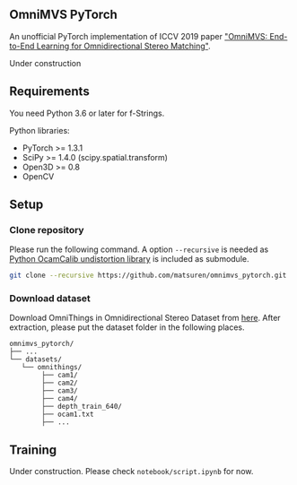 ## OmniMVS PyTorch
An unofficial PyTorch implementation of ICCV 2019 paper 
["OmniMVS: End-to-End Learning for Omnidirectional Stereo Matching"](http://openaccess.thecvf.com/content_ICCV_2019/papers/Won_OmniMVS_End-to-End_Learning_for_Omnidirectional_Stereo_Matching_ICCV_2019_paper.pdf).

Under construction

## Requirements
You need Python 3.6 or later for f-Strings.

Python libraries:
- PyTorch >= 1.3.1
- SciPy >= 1.4.0 (scipy.spatial.transform)
- Open3D >= 0.8
- OpenCV

## Setup
### Clone repository
Please run the following command. A option `--recursive` is needed as [Python OcamCalib undistortion library](https://github.com/matsuren/ocamcalib_undistort) is 
included as submodule.
```bash
git clone --recursive https://github.com/matsuren/omnimvs_pytorch.git
```

### Download dataset
Download OmniThings in Omnidirectional Stereo Dataset from [here](http://cvlab.hanyang.ac.kr/project/omnistereo/). 
After extraction, please put the dataset folder in the following places.

    omnimvs_pytorch/
    ├── ...
    └── datasets/
       └── omnithings/
            ├── cam1/
            ├── cam2/
            ├── cam3/
            ├── cam4/
            ├── depth_train_640/
            ├── ocam1.txt
            ├── ...

## Training
Under construction. Please check `notebook/script.ipynb` for now.


